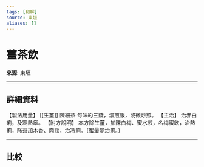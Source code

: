 ```yaml
---
tags: [和解]
source: 東垣
aliases: []
---
```


# 薑茶飲

**來源**: 東垣  

---

## 詳細資料
【製法用量】 [[生薑]] 陳細茶
每味約三錢，濃煎服，或微炒煎。
【主治】
治赤白痢，及寒熱瘧。
【附方說明】
本方除生薑，加陳白梅、蜜水煎，名梅蜜飲，治熱痢，除茶加木香、肉蔻，治冷痢。〔蜜最能治痢。〕

---

## 比較
